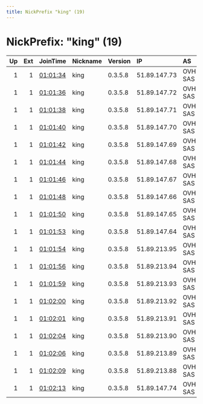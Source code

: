 ```yaml
---
title: NickPrefix "king" (19)
---
```


# NickPrefix: "king" (19)

|   Up |   Ext | JoinTime                                                                                            | Nickname   | Version   | IP           | AS      | CC   |   ORp |   Dirp | OS    | Contact                 |   eFamMembers |
|-----:|------:|:----------------------------------------------------------------------------------------------------|:-----------|:----------|:-------------|:--------|:-----|------:|-------:|:------|:------------------------|--------------:|
|    1 |     1 | [01:01:34](https://metrics.torproject.org/rs.html#details/0FE00B8C7AE8E2C83C315B60BBBC02D54A35686A) | king       | 0.3.5.8   | 51.89.147.73 | OVH SAS | fr   |   443 |      0 | Linux | loribthorpe@hotmail.com |            59 |
|    1 |     1 | [01:01:36](https://metrics.torproject.org/rs.html#details/6B78B9CC53AE2ACEB8372E454E167C1F87286840) | king       | 0.3.5.8   | 51.89.147.72 | OVH SAS | fr   |   443 |      0 | Linux | loribthorpe@hotmail.com |            59 |
|    1 |     1 | [01:01:38](https://metrics.torproject.org/rs.html#details/00ED5AF8F2241B399B6678993A585E9C96A0BED1) | king       | 0.3.5.8   | 51.89.147.71 | OVH SAS | fr   |   443 |      0 | Linux | loribthorpe@hotmail.com |            59 |
|    1 |     1 | [01:01:40](https://metrics.torproject.org/rs.html#details/D6D3BDEA6793B1B85E4E10D540E6C7CE24C2C9F9) | king       | 0.3.5.8   | 51.89.147.70 | OVH SAS | fr   |   443 |      0 | Linux | loribthorpe@hotmail.com |            59 |
|    1 |     1 | [01:01:42](https://metrics.torproject.org/rs.html#details/E19E3273C4CE5D058428D69965101ED97691603F) | king       | 0.3.5.8   | 51.89.147.69 | OVH SAS | fr   |   443 |      0 | Linux | loribthorpe@hotmail.com |            59 |
|    1 |     1 | [01:01:44](https://metrics.torproject.org/rs.html#details/8F654A83166272CA05D0076B17783CC1DE5D0C53) | king       | 0.3.5.8   | 51.89.147.68 | OVH SAS | fr   |   443 |      0 | Linux | loribthorpe@hotmail.com |            59 |
|    1 |     1 | [01:01:46](https://metrics.torproject.org/rs.html#details/6789F7A8BE0BBF11240FA05F666343B591382A36) | king       | 0.3.5.8   | 51.89.147.67 | OVH SAS | fr   |   443 |      0 | Linux | loribthorpe@hotmail.com |            59 |
|    1 |     1 | [01:01:48](https://metrics.torproject.org/rs.html#details/F50ABA26C722EE52F0E4EF6B9E4B7380655BF934) | king       | 0.3.5.8   | 51.89.147.66 | OVH SAS | fr   |   443 |      0 | Linux | loribthorpe@hotmail.com |            59 |
|    1 |     1 | [01:01:50](https://metrics.torproject.org/rs.html#details/2A0D561DC37A5564027AD2DEC3401EA300E3CAD4) | king       | 0.3.5.8   | 51.89.147.65 | OVH SAS | fr   |   443 |      0 | Linux | loribthorpe@hotmail.com |            59 |
|    1 |     1 | [01:01:53](https://metrics.torproject.org/rs.html#details/E43A6996AB25C600F902A9AE284A3E0420A3990E) | king       | 0.3.5.8   | 51.89.147.64 | OVH SAS | fr   |   443 |      0 | Linux | loribthorpe@hotmail.com |            59 |
|    1 |     1 | [01:01:54](https://metrics.torproject.org/rs.html#details/37C6C27AB512377BDBEB73703E6EE23A0CD5396E) | king       | 0.3.5.8   | 51.89.213.95 | OVH SAS | fr   |   443 |      0 | Linux | loribthorpe@hotmail.com |            59 |
|    1 |     1 | [01:01:56](https://metrics.torproject.org/rs.html#details/888E3E649662DB187E8D3156ED78F1A74FBE5989) | king       | 0.3.5.8   | 51.89.213.94 | OVH SAS | fr   |   443 |      0 | Linux | loribthorpe@hotmail.com |            59 |
|    1 |     1 | [01:01:59](https://metrics.torproject.org/rs.html#details/59C0CC0B14D2C5A02B2BC9138D32FBE7014E42A1) | king       | 0.3.5.8   | 51.89.213.93 | OVH SAS | fr   |   443 |      0 | Linux | loribthorpe@hotmail.com |            59 |
|    1 |     1 | [01:02:00](https://metrics.torproject.org/rs.html#details/1048999D16D9F2585A6E40AAD5CB47E5618EBC8D) | king       | 0.3.5.8   | 51.89.213.92 | OVH SAS | fr   |   443 |      0 | Linux | loribthorpe@hotmail.com |            59 |
|    1 |     1 | [01:02:01](https://metrics.torproject.org/rs.html#details/1E378385C3E3B15A4BFB59BE04BF242680A2C821) | king       | 0.3.5.8   | 51.89.213.91 | OVH SAS | fr   |   443 |      0 | Linux | loribthorpe@hotmail.com |            59 |
|    1 |     1 | [01:02:04](https://metrics.torproject.org/rs.html#details/3084B6B58C907C03A9E547BBDC171C445FBAAF28) | king       | 0.3.5.8   | 51.89.213.90 | OVH SAS | fr   |   443 |      0 | Linux | loribthorpe@hotmail.com |            59 |
|    1 |     1 | [01:02:06](https://metrics.torproject.org/rs.html#details/F3C7F1BC8F68482D8538A0E7476EAD67EAC30AE6) | king       | 0.3.5.8   | 51.89.213.89 | OVH SAS | fr   |   443 |      0 | Linux | loribthorpe@hotmail.com |            59 |
|    1 |     1 | [01:02:09](https://metrics.torproject.org/rs.html#details/E4ACC82C8FFBE3123A4AD6B118025A53680B6E46) | king       | 0.3.5.8   | 51.89.213.88 | OVH SAS | fr   |   443 |      0 | Linux | loribthorpe@hotmail.com |            59 |
|    1 |     1 | [01:02:13](https://metrics.torproject.org/rs.html#details/D2153596254BD7B2589C132BC39535FD186417B2) | king       | 0.3.5.8   | 51.89.147.74 | OVH SAS | fr   |   443 |      0 | Linux | loribthorpe@hotmail.com |            59 |
